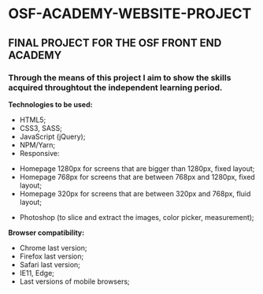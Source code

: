 # OSF-ACADEMY-WEBSITE-PROJECT

## FINAL PROJECT FOR THE OSF FRONT END ACADEMY

### Through the means of this project I aim to show the skills acquired throughtout the independent learning period. 

**Technologies to be used:**
-	HTML5;
-	CSS3, SASS;
-	JavaScript (jQuery);
-	NPM/Yarn;
-	Responsive:
  *	Homepage 1280px for screens that are bigger than 1280px, fixed layout;
  *	Homepage 768px for screens that are between 768px and 1280px, fixed layout;
  *	Homepage 320px for screens that are between 320px and 768px, fluid layout;
-	Photoshop (to slice and extract the images, color picker, measurement);

**Browser compatibility:**
-	Chrome last version;
-	Firefox last version;
-	Safari last version;
-	IE11, Edge;
-	Last versions of mobile browsers;
